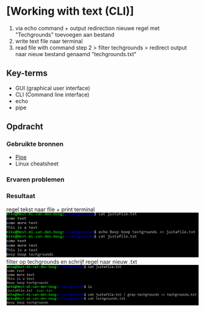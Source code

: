 # [Working with text (CLI)]
1. via echo command + output redirection nieuwe regel met "Techgrounds" toevoegen aan bestand
2. write text file naar terminal
3. read file with command step 2 > filter techgrounds > redirect output naar nieuw bestand genaamd "techgrounds.txt"

## Key-terms
- GUI (graphical user interface)
- CLI (Command line interface)
- echo
- pipe

## Opdracht
### Gebruikte bronnen
- [Pipe](https://www.geeksforgeeks.org/piping-in-unix-or-linux/)
- Linux cheatsheet


### Ervaren problemen


### Resultaat
regel tekst naar file + print terminal
![echo](../00_includes/w1_workingWithText_echo.PNG)
filter op techgrounds en schrijf regel naar nieuw .txt
![grep](../00_includes/w1_workingWithText_grep.PNG)

